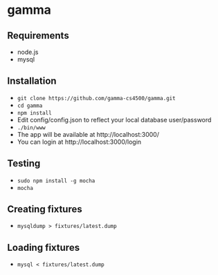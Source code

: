 # gamma

## Requirements
+ node.js
+ mysql

## Installation
+ `git clone https://github.com/gamma-cs4500/gamma.git`
+ `cd gamma`
+ `npm install`
+ Edit config/config.json to reflect your local database user/password
+ `./bin/www`
+ The app will be available at http://localhost:3000/
+ You can login at http://localhost:3000/login

## Testing
+ `sudo npm install -g mocha`
+ `mocha`

## Creating fixtures
+ `mysqldump > fixtures/latest.dump`

## Loading fixtures
+ `mysql < fixtures/latest.dump`
